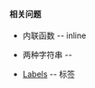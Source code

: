 #### 相关问题

* 内联函数 -- inline

* 两种字符串 --

* [Labels](https://kotlinlang.org/docs/reference/returns.html#return-at-labels) -- 标签
